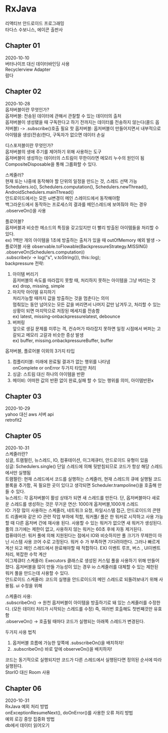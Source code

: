 # RxJava
리액티브 안드로이드 프로그래밍  
타다스 수보니스, 에이콘 출판사  

## Chapter 01  
2020-10-10  
버터나이프 대신 데이터바인딩 사용  
Recyclerview Adapter  
람다  

## Chapter 02  
2020-10-28  
옵저버블이란 무엇인가?  
옵저버블: 전송된 데이터에 관해서 관찰할 수 있는 데이터의 출처  
옵저버블이 생성됐을 때 구독한다고 하기 전까지는 데이터를 전송하지 않는다(콜드 옵저버블) -> .subscribe()호출 필요 
핫 옵저버블: 옵저버블이 만들어지면서 내부적으로 아이템을 생성(전송)한다, 구독자가 없으면 데이터 손실  

디스포저블이란 무엇인가?  
옵저버블의 생애 주기를 제어하기 위해 사용하는 도구  
옵저버블이 생성하는 데이터의 스트림이 무한이라면 메모리 누수의 원인이 됨  
CompositeDisposable을 통해 그룹화할 수 있다.  

스케줄러?  
현재 또는 나중에 동작해야 할 단위의 일정을 만드는 것, 스레드 선택 가능  
Schedulers.io(), Schedulers.computation(), Schedulers.newThread(), AndroidSchedulers.mainThread()  
안드로이드에서는 모든 ui변경이 메인 스레이드에서 동작해야함  
백그라운드에서 동작하는 프로세스의 결과를 메인스레드에 보여줘야 하는 경우 .observeOn()을 사용  

플로어블?  
옵저버블과 비슷한 메소드의 특징을 갖고있지만 더 빨리 방출된 아이템들을 처리할 수 있다.  
ex) 1백만 개의 아이템을 1초에 방출하는 출처가 있을 때 outOfMemory 예외 발생 -> 플로어블 사용
observable.toFlowable(BackpressureStrategy.MISSING)  
          .observeOn(Schedulers.computation))  
          .subscribe(v -> log("s", v.toString()), this::log);  
backpressure 전략:  
1. 아이템 버리기  
옵저버블의 속도를 따라잡지 못할 때, 처리하지 못하는 아이템을 그냥 버리는 것  
ex) drop, missing, simple  
2. 마지막 아이템 유지하기  
처리가능할 때까지 값을 방출하는 것을 멈춘다는 의미  
멈춰있는 동안 넘어오는 모든 값을 버리면서 나머지 값만 남겨두고, 처리할 수 있는 상황이 되면 마지막으로 저장된 메세지를 전송함  
ex) latest, missing-onbackpressurelatest, debounce  
3. 버퍼링  
앞으로 생길 문제를 미루는 격, 컨슈머가 따라잡지 못하면 일정 시점에서 버퍼는 고갈되고 메모리 고갈과 비슷한 증상 발생  
ex) buffer, missing.onbackpressureBuffer, buffer  

옵저버블, 플로어블 이외의 3가지 타입  
1. 컴플리터블: 미래에 완료될 결과가 없는 행위를 나타냄  
onComplete or onError 두가지 타입만 처리  
2. 싱글: 스트림 대신 하나의 아이템을 반환  
3. 메이비: 어떠한 값의 반환 없이 완료,실패 할 수 있는 행위를 의미, 아이템반환x  


## Chapter 03  
2020-10-29  
yahoo 대신 aws 서버 api  
retrofit2  

## Chapter 05  
2020-10-31  
스케줄러란?  
싱글, 트램펄린, 뉴스레드, IO, 컴퓨테이션, 이그제큐터, 안드로이드 유형이 있음  
싱글: Schedulers.single() 단일 스레드에 의해 뒷받침되므로 코드가 항상 해당 스레드에서만 실행됨  
트램펄린: 현재 스레드에서 코드를 실행하는 스케줄러, 현재 스레드의 큐에 실행될 코드 블록을 추가함, 꼭 필요한 곳이 있다고 생각되면 Scheduler.trampoline()을 호출해 만들 수 있다.  
뉴스레드: 각 옵저버블이 활성 상태가 되면 새 스레드를 만든다. 단, 옵저버블마다 새로운 스레드를 생성하는 것은 무거운 연산: 1000개 옵저버블,1000개 스레드  
IO: 가장 많이 사용하는 스케줄러, 네트워크 요청, 파일시스템 접근, 안드로이드의 콘텐트 리졸버와 같은 IO 관련 작업 부하에 적합, 워커풀/ 풀은 한 워커로 시작하고 사용 가능할 때 다른 옵저버 간에 재사용 된다. 사용할 수 있는 워커가 없으면 새 워커가 생성된다. 풀의 크기에는 제한이 없고, 사용하지 않는 워커는 60초 후에 자동 제거된다.   
컴퓨테이션: 워커 풀에 의해 지원된다는 점에서 IO와 비슷하지만 풀 크기가 무제한이 아닌 시스템 사용 코어 수로 고정된다. 워커 수 가 부족하면 기다려야한다. 그러나 빠르게 계산 되고 메인 스레드에서 완료해야할 때 적합하다. EX) 이벤트 루프, 버스 , UI이벤트 처리, 복잡한 수학 계산  
이그제큐터 스케줄러: Executors 클래스로 생성된 커스텀 풀을 사용하기 위해 만들어졌다. 옵저버블을 많이 만들 가능성이 있는 경우 io 스케줄러를 대체할 수 있는 제한된 워커 풀을 만드는데 사용할 수 있다.  
안드로이드 스케줄러: 코드의 실행을 안드로이드의 메인 스레드로 되돌려보내기 위해 사용됨. ui 수정을 위해  

스케줄러 사용:  
.subscribeOn() -> 원천 옵저버블이 아이템을 방출하기로 돼 있는 스케줄러를 수정한다. (모든 데이터 처리가 시작되는 스레드를 수정) 즉, 여러번 호출해도 첫번째것만 유효함  
.observeOn() -> 호출될 때마다 코드가 실행되는 아래쪽 스레드가 변경된다.  

두가지 사용 법칙  
1. 옵저버블 흐름에 가능한 앞쪽에 .subscribeOn()을 배치하자!  
2. .subscribeOn() 바로 앞에 observeOn()을 배치하자!  

코드는 동기적으로 실행되지만 코드가 다른 스레드에서 실행된다면 정의된 순서에 따라 실행된다.  
StorIO 대신 Room 사용  

## Chapter 06  
2020-10-31  
RxJava 예외 처리 방법  
onExceptionResumeNext(), doOnError()를 사용한 오류 처리 방법  
예외 로깅 중앙 집중화 방법  
db에서 데이터 읽어오기  


